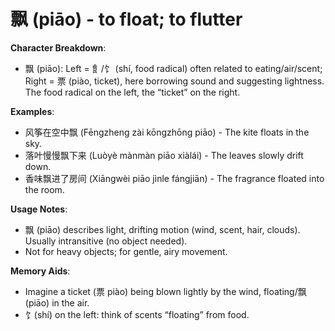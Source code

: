 # **飘 (piāo) - to float; to flutter**

**Character Breakdown**:  
- 飘 (piāo): Left = 飠/饣 (shí, food radical) often related to eating/air/scent; Right = 票 (piào, ticket), here borrowing sound and suggesting lightness. The food radical on the left, the “ticket” on the right.

**Examples**:  
- 风筝在空中飘 (Fēngzheng zài kōngzhōng piāo) - The kite floats in the sky.  
- 落叶慢慢飘下来 (Luòyè mànmàn piāo xiàlái) - The leaves slowly drift down.  
- 香味飘进了房间 (Xiāngwèi piāo jìnle fángjiān) - The fragrance floated into the room.

**Usage Notes**:  
- 飘 (piāo) describes light, drifting motion (wind, scent, hair, clouds). Usually intransitive (no object needed).  
- Not for heavy objects; for gentle, airy movement.

**Memory Aids**:  
- Imagine a ticket (票 piào) being blown lightly by the wind, floating/飘 (piāo) in the air.  
- 饣(shí) on the left: think of scents “floating” from food.